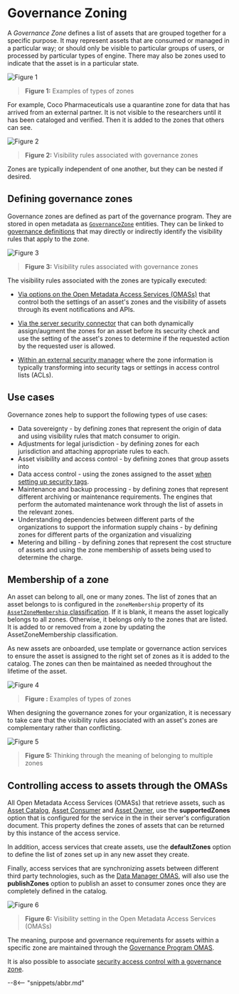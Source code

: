 <!-- SPDX-License-Identifier: CC-BY-4.0 -->
<!-- Copyright Contributors to the ODPi Egeria project 2020. -->

# Governance Zoning

A *Governance Zone* defines a list of assets that are grouped together for a specific purpose. It may represent assets that are consumed or managed in a particular way; or should only be visible to particular groups of users, or processed by particular types of engine. There may also be zones used to indicate that the asset is in a particular state.  

![Figure 1](/features/governance-zoning/types-of-zones.svg)
> **Figure 1:** Examples of types of zones

For example, Coco Pharmaceuticals use a quarantine zone for data that has arrived from an external partner. It is not visible to the researchers until it has been cataloged and verified.  Then it is added to the zones that others can see.

![Figure 2](/features/governance-zoning/visiblity-rules-for-governance-zones.svg)
> **Figure 2:** Visibility rules associated with governance zones

Zones are typically independent of one another, but they can be nested if desired.  

## Defining governance zones

Governance zones are defined as part of the governance program.  They are stored in open metadata as
[`GovernanceZone`](/types/4/0424-Governance-Zones) entities.  They can be linked to [governance definitions](/features/governance-program/overview) that may directly or indirectly identify the visibility rules that apply to the zone.

![Figure 3](/features/governance-zoning/defining-visibility-rules.svg)
> **Figure 3:** Visibility rules associated with governance zones

The visibility rules associated with the zones are typically executed:

* [Via options on the Open Metadata Access Services (OMASs)](#controlling-access-to-assets-through-the-omass) that control both the settings of an asset's zones and the visibility of assets through its event notifications and APIs.

* [Via the server security connector](/concepts/server-metadata-security-connector) that can both dynamically assign/augment the zones for an asset before its security check and use the setting of the asset's zones to determine if the requested action by the requested user is allowed.

* [Within an external security manager](/features/synchronizing-access-security/overview) where the zone information is typically transforming into security tags or settings in access control lists (ACLs).

## Use cases

Governance zones help to support the following types of use cases:

* Data sovereignty - by defining zones that represent the origin of data and using visibility rules that match consumer to origin.
* Adjustments for legal jurisdiction - by defining zones for each jurisdiction and attaching appropriate rules to each.
* Asset visibility and access control - by defining zones that group assets into 
* Data access control - using the zones assigned to the asset [when setting up security tags](/features/synchronized-access-control/overview/#consolidate).
* Maintenance and backup processing - by defining zones that represent different archiving or maintenance requirements.  The engines that perform the automated maintenance work through the list of assets in the relevant zones.
* Understanding dependencies between different parts of the organizations to support the information supply chains - by defining zones for different parts of the organization and visualizing 
* Metering and billing - by defining zones that represent the cost structure of assets and using the zone membership of assets being used to determine the charge.



## Membership of a zone

An asset can belong to all, one or many zones.  The list of zones that an asset belongs to is configured in the `zoneMembership` property of its [`AssetZoneMembership` classification](/types/4/0424-Governance-Zones/).  If it is blank, it means the asset logically belongs to all zones.  Otherwise, it belongs only to the zones that are listed.  It is added to or removed from a zone by updating the AssetZoneMembership classification.

As new assets are onboarded, use template or governance action services to ensure the asset is assigned to the right set of zones as it is added to the catalog.  The zones can then be maintained as needed throughout the lifetime of the asset.

![Figure 4](/features/governance-zoning/asset-in-many-zones.svg)
> **Figure :** Examples of types of zones

When designing the governance zones for your organization, it is necessary to take care that the visibility rules associated with an asset's zones are complementary rather than conflicting.

![Figure 5](/features/governance-zoning/multi-zone-membership.svg)
> **Figure 5:** Thinking through the meaning of belonging to multiple zones


## Controlling access to assets through the OMASs

All Open Metadata Access Services (OMASs) that retrieve assets, such as [Asset Catalog](/services/omas/asset-catalog/overview), [Asset Consumer](/services/omas/asset-consumer/overview) and [Asset Owner](/services/omas/asset-owner/overview), use the **supportedZones** option that is configured for the service in the in their server's configuration document.  This property defines the zones of assets that can be returned by this instance of the access service.

In addition, access services that create assets, use the **defaultZones** option to define the list of zones set up in any new asset they create.

Finally, access services that are synchronizing assets between different third party technologies, such as the [Data Manager OMAS](/services/omas/data-manager/overview), will also use the **publishZones** option to publish an asset to consumer zones once they are completely defined in the catalog.

![Figure 6](/features/governance-zoning/governance-zone-access-setting-examples.svg)
> **Figure 6:** Visibility setting in the Open Metadata Access Services (OMASs)

The meaning, purpose and governance requirements for assets within a specific zone are maintained through the [Governance Program OMAS](/services/omas/governance-program/overview).

It is also possible to associate [security access control with a governance zone](/festures/metadata-security/overview).



--8<-- "snippets/abbr.md"